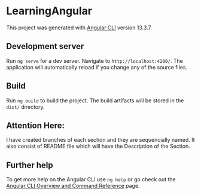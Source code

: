 # LearningAngular

This project was generated with [Angular CLI](https://github.com/angular/angular-cli) version 13.3.7.

## Development server

Run `ng serve` for a dev server. Navigate to `http://localhost:4200/`. The application will automatically reload if you change any of the source files.

## Build

Run `ng build` to build the project. The build artifacts will be stored in the `dist/` directory.

## Attention Here:

I have created branches of each section and they are sequencially named.
It also consist of README file which will have the Description of the Section.

## Further help

To get more help on the Angular CLI use `ng help` or go check out the [Angular CLI Overview and Command Reference](https://angular.io/cli) page.
